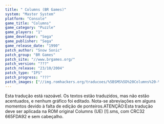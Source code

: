 ```yaml
---
title: " Columns (BR Games)"
system: "Master System"
platform: "Console"
game_title: "Columns"
game_category: "Puzzle"
game_players: "1"
game_developer: "Sega"
game_publisher: "Sega"
game_release_date: "1990"
patch_author: "Snow Sonic"
patch_group: "BR Games"
patch_site: "//www.brgames.org/"
patch_version: "???"
patch_release: "23/10/2004"
patch_type: "IPS"
patch_progress: "???"
patch_images: ["//img.romhackers.org/traducoes/%5BSMS%5D%20Columns%20-%20BR%20Games%20-%201.png","//img.romhackers.org/traducoes/%5BSMS%5D%20Columns%20-%20BR%20Games%20-%202.png","//img.romhackers.org/traducoes/%5BSMS%5D%20Columns%20-%20BR%20Games%20-%203.png"]
---
```

Esta tradução está razoável. Os textos estão traduzidos, mas não estão acentuados, e nenhum gráfico foi editado. Nota-se abreviações em alguns momentos devido à falta de edição de ponteiros.ATENÇÃO:Esta tradução deve ser aplicada na ROM original Columns (UE) [!].sms, com CRC32 665FDA92 e sem cabeçalho.